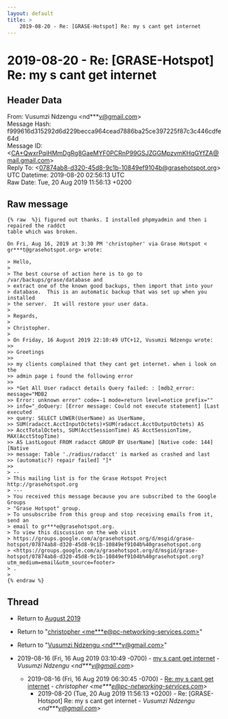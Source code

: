 ```yaml
---
layout: default
title: >
    2019-08-20 - Re: [GRASE-Hotspot] Re: my s cant get internet
---
```


# 2019-08-20 - Re: [GRASE-Hotspot] Re: my s cant get internet

## Header Data

From: Vusumzi Ndzengu \<nd***v@gmail.com\><br>
Message Hash: f999616d315292d6d229becca964cead7886ba25ce397225f87c3c446cdfe64d<br>
Message ID: \<CA+QwxrPqiHMmDgRg8GaeMYF0PCRnP99GSJZGGMpzvmKHqGYfZA@mail.gmail.com\><br>
Reply To: \<07874ab8-d320-45d8-9c1b-10849ef9104b@grasehotspot.org\><br>
UTC Datetime: 2019-08-20 02:56:13 UTC<br>
Raw Date: Tue, 20 Aug 2019 11:56:13 +0200<br>

## Raw message

```
{% raw  %}i figured out thanks. I installed phpmyadmin and then i repaired the raddct
table which was broken.

On Fri, Aug 16, 2019 at 3:30 PM 'christopher' via Grase Hotspot <
gr***t@grasehotspot.org> wrote:

> Hello,
>
> The best course of action here is to go to /var/backups/grase/database and
> extract one of the known good backups, then import that into your
> database.  This is an automatic backup that was set up when you installed
> the server.  It will restore your user data.
>
> Regards,
>
> Christopher.
>
> On Friday, 16 August 2019 22:10:49 UTC+12, Vusumzi Ndzengu wrote:
>>
>> Greetings
>>
>> my clients complained that they cant get internet. when i look on the
>> admin page i found the following error
>>
>> *Get All User radacct details Query failed: : [mdb2_error: message="MDB2
>> Error: unknown error" code=-1 mode=return level=notice prefix=""
>> info="_doQuery: [Error message: Could not execute statement] [Last executed
>> query: SELECT LOWER(UserName) as UserName,
>> SUM(radacct.AcctInputOctets)+SUM(radacct.AcctOutputOctets) AS
>> AcctTotalOctets, SUM(AcctSessionTime) AS AcctSessionTime, MAX(AcctStopTime)
>> AS LastLogout FROM radacct GROUP BY UserName] [Native code: 144] [Native
>> message: Table './radius/radacct' is marked as crashed and last
>> (automatic?) repair failed] "]*
>>
> --
> This mailing list is for the Grase Hotspot Project http://grasehotspot.org
> ---
> You received this message because you are subscribed to the Google Groups
> "Grase Hotspot" group.
> To unsubscribe from this group and stop receiving emails from it, send an
> email to gr***e@grasehotspot.org.
> To view this discussion on the web visit
> https://groups.google.com/a/grasehotspot.org/d/msgid/grase-hotspot/07874ab8-d320-45d8-9c1b-10849ef9104b%40grasehotspot.org
> <https://groups.google.com/a/grasehotspot.org/d/msgid/grase-hotspot/07874ab8-d320-45d8-9c1b-10849ef9104b%40grasehotspot.org?utm_medium=email&utm_source=footer>
> .
>
{% endraw %}
```

## Thread

+ Return to [August 2019](/archive/2019/08)

+ Return to "[christopher <me***e<span>@</span>pc-networking-services.com>](/authors/me___e_at_pcnetworkingservices_com)"
+ Return to "[Vusumzi Ndzengu <nd***v<span>@</span>gmail.com>](/authors/nd___v_at_gmail_com)"

+ 2019-08-16 (Fri, 16 Aug 2019 03:10:49 -0700) - [my s cant get internet](/archive/2019/08/7abc70a2de5537670bd4dd0bcc415711a519c43ceb49627a9c10525d88d556cc) - _Vusumzi Ndzengu \<nd***v@gmail.com\>_
  + 2019-08-16 (Fri, 16 Aug 2019 06:30:45 -0700) - [Re: my s cant get internet](/archive/2019/08/26ffc849839d0bf2555722c3ebb35fe8f30bd5739c4ade88ae8bcef7adf45db4) - _christopher \<me***e@pc-networking-services.com\>_
    + 2019-08-20 (Tue, 20 Aug 2019 11:56:13 +0200) - Re: [GRASE-Hotspot] Re: my s cant get internet - _Vusumzi Ndzengu \<nd***v@gmail.com\>_

